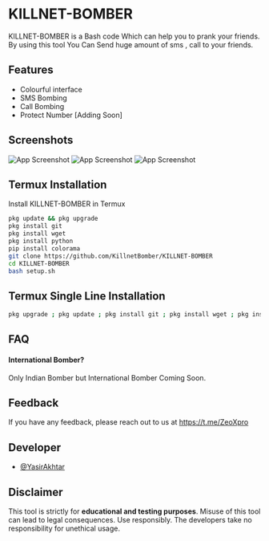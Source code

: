 
# KILLNET-BOMBER

KILLNET-BOMBER is a Bash code Which can help you to prank your friends. By using this tool You Can Send huge amount of sms , call to your friends.



## Features

- Colourful interface
- SMS Bombing
- Call Bombing
- Protect Number [Adding Soon]

## Screenshots

![App Screenshot](https://github.com/jatinkalwar/m-bomber2.O/blob/main/Additional/Screenshot_2023-03-07-19-57-50-53_84d3000e3f4017145260f7618db1d683.jpg) ![App Screenshot](https://github.com/jatinkalwar/m-bomber2.O/blob/main/Additional/Screenshot_2023-03-07-19-57-58-87_84d3000e3f4017145260f7618db1d683.jpg) ![App Screenshot](https://github.com/jatinkalwar/m-bomber2.O/blob/main/Additional/Screenshot_2023-04-28-10-39-22-21_84d3000e3f4017145260f7618db1d683.jpg)


##  Termux Installation

Install KILLNET-BOMBER in Termux

```bash
pkg update && pkg upgrade
pkg install git
pkg install wget
pkg install python
pip install colorama
git clone https://github.com/KillnetBomber/KILLNET-BOMBER
cd KILLNET-BOMBER
bash setup.sh
```
##  Termux Single Line Installation

```bash
pkg upgrade ; pkg update ; pkg install git ; pkg install wget ; pkg install python ; pkg install python-pip ; pkg install colorama ; git clone https://GitHub.com/KillnetBomber/KILLNET-BOMBER ; cd KILLNET-BOMBER ; bash setup.sh ; python main.py
```

    
## FAQ

#### International Bomber?

Only Indian Bomber but International Bomber Coming Soon.



## Feedback

If you have any feedback, please reach out to us at https://t.me/ZeoXpro

## Developer

- [@YasirAkhtar](https://www.github.com/yasirakhtar)

## Disclaimer

This tool is strictly for <b>educational and testing purposes</b>. Misuse of this tool can lead to legal consequences. Use responsibly. The developers take no responsibility for unethical usage.
